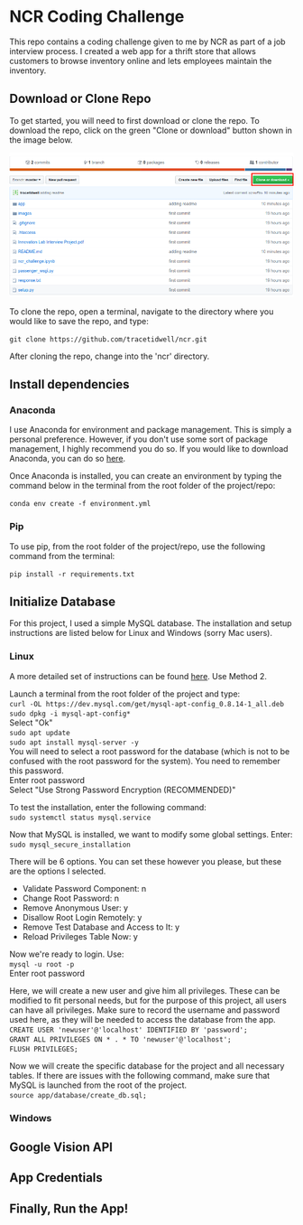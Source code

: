 # NCR Coding Challenge

This repo contains a coding challenge given to me by NCR as part of a job interview process. I created a web app for a thrift store that allows customers to browse inventory online and lets employees maintain the inventory.

## Download or Clone Repo

To get started, you will need to first download or clone the repo. To download the repo, click on the green "Clone or download" button shown in the image below.

![alt text](download.png)

To clone the repo, open a terminal, navigate to the directory where you would like to save the repo, and type:

`git clone https://github.com/tracetidwell/ncr.git`

After cloning the repo, change into the 'ncr' directory.

## Install dependencies

### Anaconda

I use Anaconda for environment and package management. This is simply a personal preference. However, if you don't use some sort of package management, I highly recommend you do so. If you would like to download Anaconda, you can do so [here](https://www.anaconda.com/distribution/).

Once Anaconda is installed, you can create an environment by typing the command below in the terminal from the root folder of the project/repo:

`conda env create -f environment.yml`

### Pip

To use pip, from the root folder of the project/repo, use the following command from the terminal:

`pip install -r requirements.txt`

## Initialize Database

For this project, I used a simple MySQL database. The installation and setup instructions are listed below for Linux and Windows (sorry Mac users).

### Linux

A more detailed set of instructions can be found [here](https://itsfoss.com/install-mysql-ubuntu/). Use Method 2.

Launch a terminal from the root folder of the project and type:  
`curl -OL https://dev.mysql.com/get/mysql-apt-config_0.8.14-1_all.deb`  
`sudo dpkg -i mysql-apt-config*`  
Select "Ok"  
`sudo apt update`  
`sudo apt install mysql-server -y`  
You will need to select a root password for the database (which is not to be confused with the root password for the system). You need to remember this password.  
Enter root password  
Select "Use Strong Password Encryption (RECOMMENDED)"

To test the installation, enter the following command:  
`sudo systemctl status mysql.service`  

Now that MySQL is installed, we want to modify some global settings. Enter:  
`sudo mysql_secure_installation`  

There will be 6 options. You can set these however you please, but these are the options I selected.
* Validate Password Component: n
* Change Root Password: n
* Remove Anonymous User: y
* Disallow Root Login Remotely: y
* Remove Test Database and Access to It: y
* Reload Privileges Table Now: y

Now we're ready to login. Use:  
`mysql -u root -p`  
Enter root password  

Here, we will create a new user and give him all privileges. These can be modified to fit personal needs, but for the purpose of this project, all users can have all privileges. Make sure to record the username and password used here, as they will be needed to access the database from the app.  
`CREATE USER 'newuser'@'localhost' IDENTIFIED BY 'password';`  
`GRANT ALL PRIVILEGES ON * . * TO 'newuser'@'localhost';`  
`FLUSH PRIVILEGES;`

Now we will create the specific database for the project and all necessary tables.  If there are issues with the following command, make sure that MySQL is launched from the root of the project.   
`source app/database/create_db.sql;`

### Windows

## Google Vision API

## App Credentials

## Finally, Run the App!

